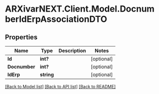 # ARXivarNEXT.Client.Model.DocnumberIdErpAssociationDTO
## Properties

Name | Type | Description | Notes
------------ | ------------- | ------------- | -------------
**Id** | **int?** |  | [optional] 
**Docnumber** | **int?** |  | [optional] 
**IdErp** | **string** |  | [optional] 

[[Back to Model list]](../README.md#documentation-for-models) [[Back to API list]](../README.md#documentation-for-api-endpoints) [[Back to README]](../README.md)

